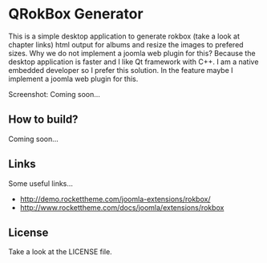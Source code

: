 # QRokBox Generator

This is a simple desktop application to generate rokbox (take a look at chapter links) html output for albums 
and resize the images to prefered sizes. Why we do not implement a joomla web 
plugin for this? Because the desktop application is faster and I like Qt
framework with C++. I am a native embedded developer so I prefer this solution. 
In the feature maybe I implement a joomla web plugin for this.

Screenshot: Coming soon...

## How to build?

Coming soon...

## Links

Some useful links...

- http://demo.rockettheme.com/joomla-extensions/rokbox/
- http://www.rockettheme.com/docs/joomla/extensions/rokbox

## License

Take a look at the LICENSE file.
